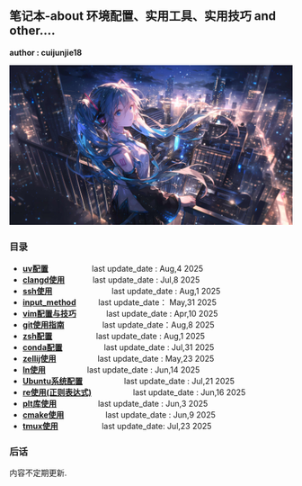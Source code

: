 ## 笔记本-about 环境配置、实用工具、实用技巧 and other....

**author : cuijunjie18**

![初音未来](background/blue_girl.png)

### 目录

- **[uv配置](uv/readme.md)**        &emsp;&emsp;&emsp;&emsp;&emsp;    last update_date : Aug,4 2025
- **[clangd使用](clangd/readme.md)**    &emsp;&emsp;&emsp;    last update_date : Jul,8 2025
- **[ssh使用](ssh/readme.md)**            &emsp;&emsp;&emsp;&emsp;&emsp;&emsp;&emsp;   last update_date : Aug,1 2025
- **[input_method](input_method/readme.md)**  &emsp; &emsp; last update_date： May,31 2025
- **[vim配置与技巧](vim/readme.md)**   &emsp;&emsp; &emsp;     last update_date : Apr,10 2025
- **[git使用指南](git/readme.md)** &emsp;&emsp; &emsp;&emsp; last update_date：Aug,8 2025
- **[zsh配置](zsh/readme.md)**     &emsp;&emsp;&emsp;&emsp;&emsp; last update_date : Aug,1 2025
- **[conda配置](conda/readme.md)** &emsp;&emsp;&emsp;&emsp;&emsp;last update_date : Jul,31 2025
- **[zellij使用](zellij/readme.md)** &emsp;&emsp;&emsp;&emsp;&emsp;last update_date : May,23 2025
- **[ln使用](ln/readme.md)** &emsp;&emsp;&emsp;&emsp;&emsp;last update_date : Jun,14 2025
- **[Ubuntu系统配置](Ubuntu/readme.md)** &emsp;&emsp;&emsp;&emsp;&emsp;last update_date : Jul,21 2025
- **[re使用(正则表达式)](re/readme.md)** &emsp;&emsp;&emsp;&emsp;&emsp;last update_date : Jun,16 2025
- **[plt库使用](plt/readme.md)** &emsp;&emsp;&emsp;&emsp;&emsp;last update_date : Jun,3 2025
- **[cmake使用](cmake/readme.md)**  &emsp;&emsp;&emsp;&emsp;&emsp;last update_date : Jun,9 2025  
- **[tmux使用](tmux/readme.md)** &emsp;&emsp;&emsp;&emsp;&emsp; last update_date: Jul,23 2025

### 后话

内容不定期更新.